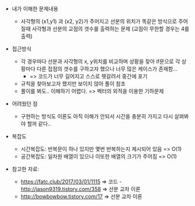 - 내가 이해한 문제내용
	- 사각형의 (x1,y1) 과 (x2, y2)가 주어지고 선분의 위치가 똑같은 방식으로 주어질때 사각형과 선분의 교점의 갯수를 출력하는 문제 (교점이 무한할 경우는 4를 출력)

- 접근방식
	- 각 경우마다 선분과 사각형의 x, y위치를 비교하며 상황을 찾아 if문으로 각 상황마다 다른 접점의 갯수를 구하고자 했으나 너무 많은 케이스가 존재함...
		- => 코드가 너무 길어지고 스스로 헷갈려서 중간에 포기
	- 규칙을 찾아보고자 했지만 보이지 않아 풀이 참조
	- 풀이를 봐도.. 이해하기 어렵다. => 벡터의 외적을 이용한 기하문제

- 어려웠던 점
	- 구현하는 방식도 이론도 아직 이해가 안되서 시간을 충분히 가지고 다시 살펴봐야 할꺼 같다..

- 복잡도
	- 시간복잡도: 반복문이 하나 있지만 몇번 반복하는지 제시되어 있음 => O(1) 
	- 공간복잡도: 일차원 배열이 있으나 이또한 배열의 크기가 주어짐 => O(1) 

- 참고한 자료:
	- https://fatc.club/2017/03/01/1115 => 코드	- http://jason9319.tistory.com/358 => 선분 교차 이론 
	- http://bowbowbow.tistory.com/17 => 선분 교차 이론